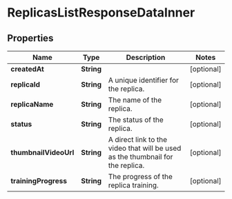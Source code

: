 

# ReplicasListResponseDataInner


## Properties

| Name | Type | Description | Notes |
|------------ | ------------- | ------------- | -------------|
|**createdAt** | **String** |  |  [optional] |
|**replicaId** | **String** | A unique identifier for the replica. |  [optional] |
|**replicaName** | **String** | The name of the replica. |  [optional] |
|**status** | **String** | The status of the replica. |  [optional] |
|**thumbnailVideoUrl** | **String** | A direct link to the video that will be used as the thumbnail for the replica. |  [optional] |
|**trainingProgress** | **String** | The progress of the replica training. |  [optional] |



